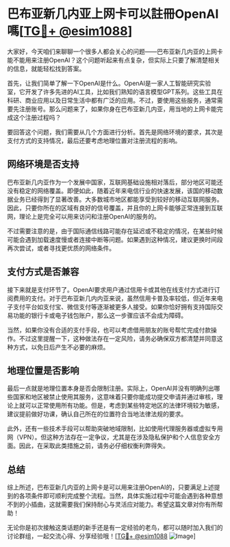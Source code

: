 # 巴布亚新几内亚上网卡可以註冊OpenAI嗎[[TG💪+ @esim1088](https://t.me/s/esim1088)]

大家好，今天咱们来聊聊一个很多人都会关心的问题——巴布亚新几内亚的上网卡能不能用来注册OpenAI？这个问题听起来有点复杂，但实际上只要了解清楚相关的信息，就能轻松找到答案。

首先，让我们简单了解一下OpenAI是什么。OpenAI是一家人工智能研究实验室，它开发了许多先进的AI工具，比如我们熟知的语言模型GPT系列。这些工具在科研、商业应用以及日常生活中都有广泛的应用。不过，要使用这些服务，通常需要先注册账号。那么问题来了，如果你身在巴布亚新几内亚，用当地的上网卡能完成这个注册过程吗？

要回答这个问题，我们需要从几个方面进行分析。首先是网络环境的要求，其次是支付方式的支持情况，最后还要考虑地理位置对注册流程的影响。

## 网络环境是否支持

巴布亚新几内亚作为一个发展中国家，互联网基础设施相对落后，部分地区可能还没有稳定的网络覆盖。即便如此，随着近年来电信行业的快速发展，该国的移动数据业务已经得到了显著改善。大多数城市地区都能享受到较好的移动互联网服务。因此，只要你所在的区域有良好的信号覆盖，并且你的上网卡能够正常连接到互联网，理论上是完全可以用来访问和注册OpenAI的服务的。

不过需要注意的是，由于国际通信线路可能存在延迟或不稳定的情况，在某些时候可能会遇到加载速度慢或者连接中断等问题。如果遇到这种情况，建议更换时间段再次尝试，或者寻找更优质的网络条件。

## 支付方式是否兼容

接下来就是支付环节了。OpenAI要求用户通过信用卡或其他在线支付方式进行订阅费用的支付。对于巴布亚新几内内亚来说，虽然信用卡普及率较低，但近年来电子支付平台如支付宝、微信支付等逐渐被更多人接受。如果你恰好拥有支持国际交易功能的银行卡或电子钱包账户，那么这一步骤应该不会成为障碍。

当然，如果你没有合适的支付手段，也可以考虑借用朋友的账号帮忙完成付款操作。不过这里提醒一下，这种做法存在一定风险，请务必确保双方都清楚并同意这种方式，以免日后产生不必要的麻烦。

## 地理位置是否影响

最后一点就是地理位置本身是否会限制注册。实际上，OpenAI并没有明确列出哪些国家和地区被禁止使用其服务，这意味着只要你能成功提交申请并通过审核，理论上就可以正常使用所有功能。但是，考虑到某些特定地区的法律环境较为敏感，建议提前做好功课，确认自己所在的位置符合当地法律法规的要求。

此外，还有一些技术手段可以帮助突破地域限制，比如使用代理服务器或虚拟专用网（VPN）。但这种方法存在一定争议，尤其是在涉及隐私保护和个人信息安全方面。因此，在采取此类措施之前，请务必仔细权衡利弊得失。

## 总结

综上所述，巴布亚新几内亚的上网卡是可以用来注册OpenAI的，只要满足上述提到的各项条件即可顺利完成整个流程。当然，具体实施过程中可能会遇到各种意想不到的小插曲，这就需要我们保持耐心与灵活应对能力。希望这篇文章对你有所帮助！

无论你是初次接触这类话题的新手还是有一定经验的老鸟，都可以随时加入我们的讨论群组，一起交流心得、分享经验哦！[[TG💪+ @esim1088](https://t.me/s/esim1088) ![Image](https://i.postimg.cc/4NQfJmqS/Snipaste-2025-05-13-00-14-12.png)]